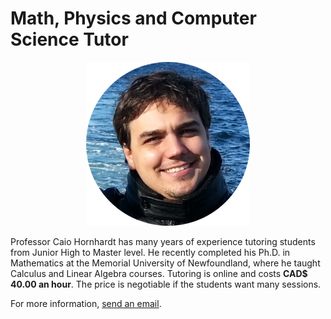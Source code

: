 # Math, Physics and Computer Science Tutor

<p align="center">
  <img src="./face-medium.png" />
</p>

Professor Caio Hornhardt has many years of experience tutoring students from Junior High to Master level. He recently completed his Ph.D. in Mathematics at the Memorial University of Newfoundland, where he taught Calculus and Linear Algebra courses. Tutoring is online and costs **CAD$ 40.00 an hour**. The price is negotiable if the students want many sessions.

For more information, [send an email](mailto:caiodnh@protonmail.com).
